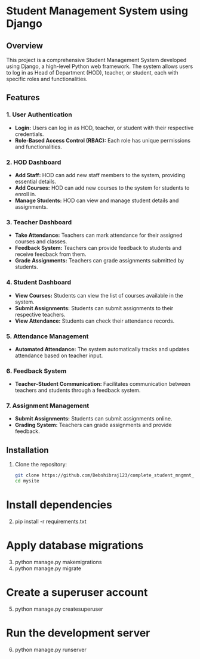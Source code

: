 # Student Management System using Django

## Overview

This project is a comprehensive Student Management System developed using Django, a high-level Python web framework. The system allows users to log in as Head of Department (HOD), teacher, or student, each with specific roles and functionalities.

## Features

### 1. User Authentication

- **Login:** Users can log in as HOD, teacher, or student with their respective credentials.
- **Role-Based Access Control (RBAC):** Each role has unique permissions and functionalities.

### 2. HOD Dashboard

- **Add Staff:** HOD can add new staff members to the system, providing essential details.
- **Add Courses:** HOD can add new courses to the system for students to enroll in.
- **Manage Students:** HOD can view and manage student details and assignments.

### 3. Teacher Dashboard

- **Take Attendance:** Teachers can mark attendance for their assigned courses and classes.
- **Feedback System:** Teachers can provide feedback to students and receive feedback from them.
- **Grade Assignments:** Teachers can grade assignments submitted by students.

### 4. Student Dashboard

- **View Courses:** Students can view the list of courses available in the system.
- **Submit Assignments:** Students can submit assignments to their respective teachers.
- **View Attendance:** Students can check their attendance records.

### 5. Attendance Management

- **Automated Attendance:** The system automatically tracks and updates attendance based on teacher input.

### 6. Feedback System

- **Teacher-Student Communication:** Facilitates communication between teachers and students through a feedback system.

### 7. Assignment Management

- **Submit Assignments:** Students can submit assignments online.
- **Grading System:** Teachers can grade assignments and provide feedback.

## Installation

1. Clone the repository:

   ```bash
   git clone https://github.com/Debshibraj123/complete_student_mngmnt_system_using_django.git
   cd mysite
# Install dependencies
2. pip install -r requirements.txt

# Apply database migrations
3. python manage.py makemigrations 
4. python manage.py migrate

# Create a superuser account
5. python manage.py createsuperuser

# Run the development server
6. python manage.py runserver

